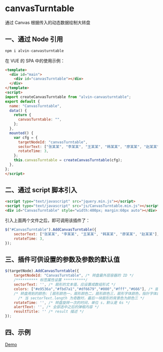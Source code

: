 # canvasTurntable
通过 Canvas 根据传入的动态数据绘制大转盘

## 一、通过 Node 引用

```javascript
npm i alvin-canvasturntable
```

在 VUE 的 SPA 中的使用示例：

```html
<template>
  <div id="main">
    <div id="canvasTurntable"></div>
  </div>
</template>
<script>
import createCanvasTurntable from "alvin-canvasturntable";
export default {
  name: "CanvasTurntable",
  data() {
    return {
      canvasTurntable: "",
    };
  },
  mounted() {
    var cfg = {
      targetNodeId: "canvasTurntable",
      sectorText: ["张某某", "李某某", "王某某", "韩某某", "廖某某", "赵某某"],
      rotateTime: 3,
    };
    this.canvasTurntable = createCanvasTurntable(cfg);
  },
};
</script>
```

## 二、通过 script 脚本引入
```html
<script type="text/javascript" src="jquery.min.js"></script>
<script type="text/javascript" src="js/CanvasTurntable.min.js"></script>
<div id="CanvasTurntable" style="width:400px; margin:60px auto"></div>
```
引入上面两个文件之后，即可调用该插件了：
```javascript
$("#CanvasTurntable").AddCanvasTurntable({
    sectorText: ["张某某", "李某某", "王某某", "韩某某", "廖某某", "赵某某"],
    rotateTime: 3,
});
```

## 三、插件可供设置的参数及参数的默认值

```javascript
$(targetNode).AddCanvasTurntable({
    targetNodeId: "CanvasTurntable", /* 转盘最外层容器的 ID */
    /********** 标签属性设置 **********/
    sectorText: '', /* 扇形的文本值，应设置成数组形式 */
    colors: ["#e9536a","#fbd7a1","#df6679","#000","#fff","#666"], /* 插件用到的颜色，应设置成数组形式 */
    /* 转盘用到的颜色: [扇形颜色一，扇形颜色二，扇形颜色三，扇形字体颜色，指针字体颜色，指针和边框颜色] */
	  /* 当 sectorText.length 为奇数时，最后一块扇形的背景色为颜色三 */
    rotateTime: '', /* 转盘旋转一次的时间，单位 s，默认是 6s */
    alertText: '', /* 全部选中之后的弹框内容 */
    resultTitle: '' /* result 描述 */
});
```

## 四、示例

[Demo](https://alvinyw.github.io/Blog/canvasTurntable/index.html)